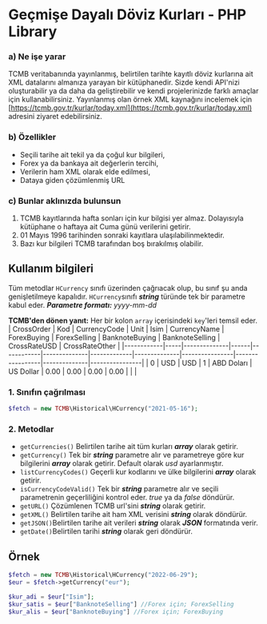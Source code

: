 # Geçmişe Dayalı Döviz Kurları - PHP Library
### a) Ne işe yarar
TCMB veritabanında yayınlanmış, belirtilen tarihte kayıtlı döviz kurlarına ait XML datalarını almanıza yarayan bir kütüphanedir. Sizde kendi API'nizi oluşturabilir ya da daha da geliştirebilir ve kendi projelerinizde farklı amaçlar için kullanabilirsiniz. Yayınlanmış olan örnek XML kaynağını incelemek için [https://tcmb.gov.tr/kurlar/today.xml](https://tcmb.gov.tr/kurlar/today.xml) adresini ziyaret edebilirsiniz.

### b) Özellikler
- Seçili tarihe ait tekil ya da çoğul kur bilgileri,
- Forex ya da bankaya ait değerlerin tercihi,
- Verilerin ham XML olarak elde edilmesi,
- Dataya giden çözümlenmiş URL

### c) Bunlar aklınızda bulunsun
1. TCMB kayıtlarında hafta sonları için kur bilgisi yer almaz. Dolayısıyla kütüphane o haftaya ait Cuma günü verilerini getirir.
2. 01 Mayıs 1996 tarihinden sonraki kayıtlara ulaşılabilinmektedir.
3. Bazı kur bilgileri TCMB tarafından boş bırakılmış olabilir.

## Kullanım bilgileri
Tüm metodlar `HCurrency` sınıfı üzerinden çağrıacak olup, bu sınıf şu anda genişletilmeye kapalıdır. `HCurrency`sınıfı **_string_** türünde tek bir parametre kabul eder. _**Parametre formatı:**  yyyy-mm-dd_

**TCMB'den dönen yanıt:** Her bir kolon `array` içerisindeki `key`'leri temsil eder.
| CrossOrder | Kod | CurrencyCode | Unit | Isim       | CurrencyName | ForexBuying | ForexSelling | BanknoteBuying | BanknoteSelling | CrossRateUSD | CrossRateOther |
|------------|-----|--------------|------|------------|--------------|-------------|--------------|----------------|-----------------|--------------|----------------|
| 0          | USD | USD          | 1    | ABD Doları | US Dollar    | 0.00        | 0.00         | 0.00           | 0.00            |              |                |

### 1. Sınıfın çağrılması
```php
$fetch = new TCMB\Historical\HCurrency("2021-05-16");
```
### 2. Metodlar
- `getCurrencies()` Belirtilen tarihe ait tüm kurları _**array**_ olarak getirir.
- `getCurrency()` Tek bir _**string**_ parametre alır ve parametreye göre kur bilgilerini _**array**_ olarak getirir. Default olarak _usd_ ayarlanmıştır.
- `listCurrencyCodes()` Geçerli kur kodlarını ve ülke bilgilerini _**array**_ olarak getirir.
- `isCurrencyCodeValid()` Tek bir _**string**_ parametre alır ve seçili parametrenin geçerliliğini kontrol eder. _true_ ya da _false_ döndürür.
- `getURL()` Çözümlenen TCMB url'sini _**string**_ olarak getirir.
- `getXML()` Belirtilen tarihe ait ham XML verisini _**string**_ olarak döndürür.
- `getJSON()`Belirtilen tarihe ait verileri _**string**_ olarak _**JSON**_ formatında verir.
- `getDate()`Belirtilen tarihi _**string**_ olarak geri döndürür.

## Örnek
```php
$fetch = new TCMB\Historical\HCurrency("2022-06-29");
$eur = $fetch->getCurrency("eur");

$kur_adi = $eur["Isim"];
$kur_satis = $eur["BanknoteSelling"] //Forex için; ForexSelling
$kur_alis = $eur["BanknoteBuying"] //Forex için; ForexBuying
```
